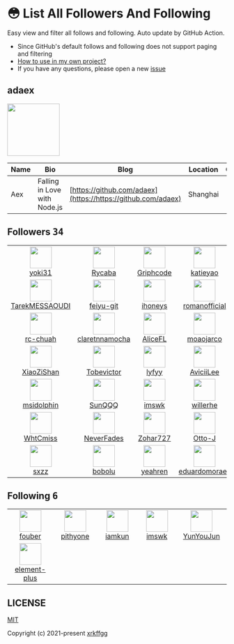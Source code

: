 # 😳 List All Followers And Following

 Easy view and filter all follows and following. Auto update by GitHub Action.

- Since GitHub's default follows and following does not support paging and filtering
- [How to use in my own project?](https://github.com/xrkffgg/list-all-followers-and-following/issues/1)
- If you have any questions, please open a new [issue](https://github.com/xrkffgg/list-all-followers-and-following/issues)

## adaex

<img src="https://avatars.githubusercontent.com/u/29560987?v=4" width="120" />

| Name | Bio | Blog | Location | Company |
| -- | -- | -- | -- | -- |
| Aex | Falling in Love with Node.js | [https://github.com/adaex](https://https://github.com/adaex) | Shanghai | - |

## Followers <kbd>34</kbd>

<table>
  <tr>
    <td width="150" align="center">
      <a href="https://github.com/yoki31">
        <img src="https://avatars.githubusercontent.com/u/92575117?v=4" width="50" />
        <br />
        yoki31
      </a>
    </td>
    <td width="150" align="center">
      <a href="https://github.com/Rycaba">
        <img src="https://avatars.githubusercontent.com/u/87093969?v=4" width="50" />
        <br />
        Rycaba
      </a>
    </td>
    <td width="150" align="center">
      <a href="https://github.com/Griphcode">
        <img src="https://avatars.githubusercontent.com/u/83134526?v=4" width="50" />
        <br />
        Griphcode
      </a>
    </td>
    <td width="150" align="center">
      <a href="https://github.com/katieyao">
        <img src="https://avatars.githubusercontent.com/u/70366320?v=4" width="50" />
        <br />
        katieyao
      </a>
    </td>
    <td width="150" align="center">
      <a href="https://github.com/Loong9669">
        <img src="https://avatars.githubusercontent.com/u/57898409?v=4" width="50" />
        <br />
        Loong9669
      </a>
    </td>
  </tr><tr>
    <td width="150" align="center">
      <a href="https://github.com/TarekMESSAOUDI">
        <img src="https://avatars.githubusercontent.com/u/57331210?v=4" width="50" />
        <br />
        TarekMESSAOUDI
      </a>
    </td>
    <td width="150" align="center">
      <a href="https://github.com/feiyu-git">
        <img src="https://avatars.githubusercontent.com/u/57039329?v=4" width="50" />
        <br />
        feiyu-git
      </a>
    </td>
    <td width="150" align="center">
      <a href="https://github.com/ihoneys">
        <img src="https://avatars.githubusercontent.com/u/53587519?v=4" width="50" />
        <br />
        ihoneys
      </a>
    </td>
    <td width="150" align="center">
      <a href="https://github.com/romanofficial">
        <img src="https://avatars.githubusercontent.com/u/47697490?v=4" width="50" />
        <br />
        romanofficial
      </a>
    </td>
    <td width="150" align="center">
      <a href="https://github.com/JinYuHub">
        <img src="https://avatars.githubusercontent.com/u/46179617?v=4" width="50" />
        <br />
        JinYuHub
      </a>
    </td>
  </tr><tr>
    <td width="150" align="center">
      <a href="https://github.com/rc-chuah">
        <img src="https://avatars.githubusercontent.com/u/44928288?v=4" width="50" />
        <br />
        rc-chuah
      </a>
    </td>
    <td width="150" align="center">
      <a href="https://github.com/claretnnamocha">
        <img src="https://avatars.githubusercontent.com/u/43606892?v=4" width="50" />
        <br />
        claretnnamocha
      </a>
    </td>
    <td width="150" align="center">
      <a href="https://github.com/AliceFL">
        <img src="https://avatars.githubusercontent.com/u/40189366?v=4" width="50" />
        <br />
        AliceFL
      </a>
    </td>
    <td width="150" align="center">
      <a href="https://github.com/moaojarco">
        <img src="https://avatars.githubusercontent.com/u/35278192?v=4" width="50" />
        <br />
        moaojarco
      </a>
    </td>
    <td width="150" align="center">
      <a href="https://github.com/jay6697117">
        <img src="https://avatars.githubusercontent.com/u/34409539?v=4" width="50" />
        <br />
        jay6697117
      </a>
    </td>
  </tr><tr>
    <td width="150" align="center">
      <a href="https://github.com/XiaoZiShan">
        <img src="https://avatars.githubusercontent.com/u/33439399?v=4" width="50" />
        <br />
        XiaoZiShan
      </a>
    </td>
    <td width="150" align="center">
      <a href="https://github.com/Tobevictor">
        <img src="https://avatars.githubusercontent.com/u/33147435?v=4" width="50" />
        <br />
        Tobevictor
      </a>
    </td>
    <td width="150" align="center">
      <a href="https://github.com/lyfyy">
        <img src="https://avatars.githubusercontent.com/u/32640311?v=4" width="50" />
        <br />
        lyfyy
      </a>
    </td>
    <td width="150" align="center">
      <a href="https://github.com/AviciiLee">
        <img src="https://avatars.githubusercontent.com/u/29219062?v=4" width="50" />
        <br />
        AviciiLee
      </a>
    </td>
    <td width="150" align="center">
      <a href="https://github.com/aex-bot">
        <img src="https://avatars.githubusercontent.com/u/28971422?v=4" width="50" />
        <br />
        aex-bot
      </a>
    </td>
  </tr><tr>
    <td width="150" align="center">
      <a href="https://github.com/msidolphin">
        <img src="https://avatars.githubusercontent.com/u/26672484?v=4" width="50" />
        <br />
        msidolphin
      </a>
    </td>
    <td width="150" align="center">
      <a href="https://github.com/SunQQQ">
        <img src="https://avatars.githubusercontent.com/u/24430020?v=4" width="50" />
        <br />
        SunQQQ
      </a>
    </td>
    <td width="150" align="center">
      <a href="https://github.com/imswk">
        <img src="https://avatars.githubusercontent.com/u/23303044?v=4" width="50" />
        <br />
        imswk
      </a>
    </td>
    <td width="150" align="center">
      <a href="https://github.com/willerhe">
        <img src="https://avatars.githubusercontent.com/u/19788331?v=4" width="50" />
        <br />
        willerhe
      </a>
    </td>
    <td width="150" align="center">
      <a href="https://github.com/milg15">
        <img src="https://avatars.githubusercontent.com/u/16924758?v=4" width="50" />
        <br />
        milg15
      </a>
    </td>
  </tr><tr>
    <td width="150" align="center">
      <a href="https://github.com/WhtCmiss">
        <img src="https://avatars.githubusercontent.com/u/16513083?v=4" width="50" />
        <br />
        WhtCmiss
      </a>
    </td>
    <td width="150" align="center">
      <a href="https://github.com/NeverFades">
        <img src="https://avatars.githubusercontent.com/u/16190010?v=4" width="50" />
        <br />
        NeverFades
      </a>
    </td>
    <td width="150" align="center">
      <a href="https://github.com/Zohar727">
        <img src="https://avatars.githubusercontent.com/u/14219510?v=4" width="50" />
        <br />
        Zohar727
      </a>
    </td>
    <td width="150" align="center">
      <a href="https://github.com/Otto-J">
        <img src="https://avatars.githubusercontent.com/u/9958583?v=4" width="50" />
        <br />
        Otto-J
      </a>
    </td>
    <td width="150" align="center">
      <a href="https://github.com/pithyone">
        <img src="https://avatars.githubusercontent.com/u/8215934?v=4" width="50" />
        <br />
        pithyone
      </a>
    </td>
  </tr><tr>
    <td width="150" align="center">
      <a href="https://github.com/sxzz">
        <img src="https://avatars.githubusercontent.com/u/6481596?v=4" width="50" />
        <br />
        sxzz
      </a>
    </td>
    <td width="150" align="center">
      <a href="https://github.com/bobolu">
        <img src="https://avatars.githubusercontent.com/u/2543333?v=4" width="50" />
        <br />
        bobolu
      </a>
    </td>
    <td width="150" align="center">
      <a href="https://github.com/yeahren">
        <img src="https://avatars.githubusercontent.com/u/961606?v=4" width="50" />
        <br />
        yeahren
      </a>
    </td>
    <td width="150" align="center">
      <a href="https://github.com/eduardomoraes">
        <img src="https://avatars.githubusercontent.com/u/387542?v=4" width="50" />
        <br />
        eduardomoraes
      </a>
    </td>
    <td width="150" align="center">
    </td>
  </tr>
</table>

## Following <kbd>6</kbd>

<table>
  <tr>
    <td width="150" align="center">
      <a href="https://github.com/fouber">
        <img src="https://avatars.githubusercontent.com/u/536297?v=4" width="50" />
        <br />
        fouber
      </a>
    </td>
    <td width="150" align="center">
      <a href="https://github.com/pithyone">
        <img src="https://avatars.githubusercontent.com/u/8215934?v=4" width="50" />
        <br />
        pithyone
      </a>
    </td>
    <td width="150" align="center">
      <a href="https://github.com/iamkun">
        <img src="https://avatars.githubusercontent.com/u/17680888?v=4" width="50" />
        <br />
        iamkun
      </a>
    </td>
    <td width="150" align="center">
      <a href="https://github.com/imswk">
        <img src="https://avatars.githubusercontent.com/u/23303044?v=4" width="50" />
        <br />
        imswk
      </a>
    </td>
    <td width="150" align="center">
      <a href="https://github.com/YunYouJun">
        <img src="https://avatars.githubusercontent.com/u/25154432?v=4" width="50" />
        <br />
        YunYouJun
      </a>
    </td>
  </tr><tr>
    <td width="150" align="center">
      <a href="https://github.com/element-plus">
        <img src="https://avatars.githubusercontent.com/u/68583457?v=4" width="50" />
        <br />
        element-plus
      </a>
    </td>
    <td width="150" align="center">
    </td>
    <td width="150" align="center">
    </td>
    <td width="150" align="center">
    </td>
    <td width="150" align="center">
    </td>
  </tr>
</table>

## LICENSE

[MIT](https://github.com/xrkffgg/list-all-followers-and-following/blob/main/LICENSE)

Copyright (c) 2021-present [xrkffgg](https://github.com/xrkffgg)

